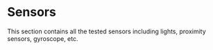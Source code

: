 # Sensors

This section contains all the tested sensors including lights, proximity sensors, gyroscope, etc.


